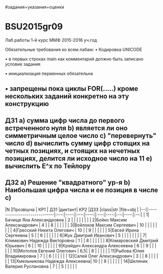 #задания+указания+оценки
# BSU2015gr09
Лаб.работы 1-й курс ММФ 2015-2016 уч.год

Обязательные требования ко всем лабам:
• Кодировка UNICODE

• в первых строках main как комментарий должно быть записано условие задания

• инициализация перменных обязательна

• запрещены пока циклы FOR(.....) кроме нескольких заданий конкретно на эту конструкцию 
--------------------------------------
ДЗ1
a) сумма цифр числа до первого встреченного нуля
b) является ли оно симметричным целое число 
c) "перевернуть" число
d) вычислить сумму цифр стоящих на четных позициях, и стоящих на нечетных позициях, делится ли исходное число на 11
e) вычислить E^x по Тейлору
--------------------------------------
ДЗ2
a) Решение "квадратного" ур-я 
b) Наибольшая цифра числа и ее позиция в числе
c)
--------------------------------------
|N  |Прозвішча                     | КР1 | ДЗ1 |диктант| КР2 |ДЗ3 |class|str |file+obj  |
|--:|:-----------------------------|:---:|----:|:---:|----:|:---:|----:|:--:|----:|:--:|
|  1|Бачище Яна Александровна      |  2  |     |     |     |    |     |    |
|  2|Бойко Максим Александрович    |  4  |     |  8  |     |    |     |    |
|  3|Войлоков Максим Сергеевич     |  10 |     |     |     |    |     |    |
|  4|Гресский Никита Олегович      |  10 |     |  9  |     |    |     |    |
|  5|Евсей Ирина Сергеевна         |  5  |     |  6  |     |    |     |    |
|  6|Жук Дмитрий Иванович          |  5  |     |     |     |    |     |    |
|  7|Климкович Надежда Викторовна  |  1  |     |  8  |     |    |     |    |
|  8|Комаровский Дмитрий Юрьевич   |  6  |     |  10 |     |    |     |    |
|  9|Крейдич Александра Алексеевна |  6  |     |  9  |     |    |     |    |
| 10|Мотолов Евгений Олегович      |  6,5|     |  8  |     |    |     |    | 
| 11|Рыбова Юлия Владимировна      |  7  |     |  6  |     |    |     |    |
| 12|Салей Олег Александрович      |  3  |     |  8  |     |    |     |    |
| 13|Хмельникова Надежда Алексеевна|  10 |     |  8  |     |    |     |    |
| 14|Шкляник Валерия Руслановна    |  7  |     |  5  |     |    |     |    |
